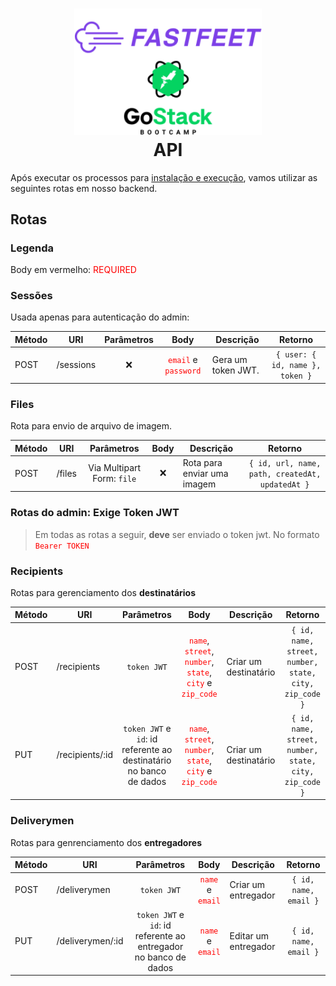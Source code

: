 <h1 align="center">
  <img alt="FastFeet" title="FastFeet" src="../.github/LogoFastFeetGoStack.png" width="300px" /> <br />
	API
</h1>

Após executar os processos para [instalação e execução](https://github.com/EliasGcf/fastfeet/#computer-instala%C3%A7%C3%A3o-execu%C3%A7%C3%A3o-e-desenvolvimento), vamos utilizar as seguintes rotas em nosso backend.

## Rotas

### Legenda

Body em vermelho: <span style="color:red">REQUIRED</span>

### Sessões

Usada apenas para autenticação do admin:

Método | URI | Parâmetros | Body | Descrição | Retorno |
-------|-----|:----------:|:----:|-----------|:-------:|
POST | /sessions | ❌ | <code><span style="color:red">email</span></code> e <code><span style="color:red">password</span></code> | Gera um token JWT. | `{ user: { id, name }, token }` |

### Files

Rota para envio de arquivo de imagem.

Método | URI | Parâmetros | Body | Descrição | Retorno |
-------|-----|:----------:|:----:|-----------|:-------:|
POST | /files | Via Multipart Form: `file` | ❌ | Rota para enviar uma imagem | `{ id, url, name, path, createdAt, updatedAt }` |

### Rotas do admin: Exige Token JWT

> Em todas as rotas a seguir, **deve** ser enviado o token jwt. No formato <code style="color:red">Bearer TOKEN</code>

### Recipients

Rotas para gerenciamento dos **destinatários**

Método | URI | Parâmetros | Body | Descrição | Retorno |
-------|-----|:----------:|:----:|-----------|:-------:|
POST | /recipients | `token JWT` | <code><span style="color:red">name</span></code>, <code><span style="color:red">street</span></code>, <code><span style="color:red">number</span></code>, <code><span style="color:red">state</span></code>, <code><span style="color:red">city</span></code> e <code><span style="color:red">zip_code</span></code> | Criar um destinatário | `{ id, name, street, number, state, city, zip_code }` |
PUT | /recipients/:id | `token JWT` e `id`: id referente ao destinatário no banco de dados | <code><span style="color:red">name</span></code>, <code><span style="color:red">street</span></code>, <code><span style="color:red">number</span></code>, <code><span style="color:red">state</span></code>, <code><span style="color:red">city</span></code> e <code><span style="color:red">zip_code</span></code> | Criar um destinatário | `{ id, name, street, number, state, city, zip_code }` |


### Deliverymen

Rotas para genrenciamento dos **entregadores**

Método | URI | Parâmetros | Body | Descrição | Retorno |
-------|-----|:----------:|:----:|-----------|:-------:|
POST | /deliverymen | `token JWT` | <code><span style="color:red">name</span></code> e <code><span style="color:red">email</span></code> | Criar um entregador | `{ id, name, email }` |
PUT | /deliverymen/:id | `token JWT` e `id`: id referente ao entregador no banco de dados | <code><span style="color:red">name</span></code> e <code><span style="color:red">email</span></code> | Editar um entregador | `{ id, name, email }` |

